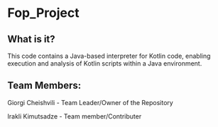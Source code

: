 # Fop_Project

## What is it?
This code contains a Java-based interpreter for Kotlin code, enabling execution and analysis of Kotlin scripts within a Java environment.

## Team Members:

Giorgi Cheishvili - Team Leader/Owner of the Repository

Irakli Kimutsadze - Team member/Contributer
